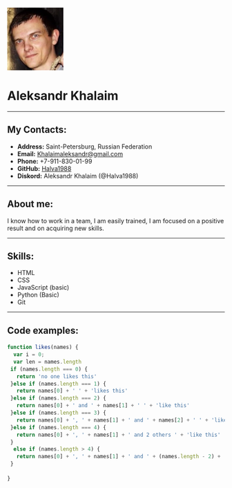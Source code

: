 ![Foto](Foto.png)
# Aleksandr Khalaim

***

## My Contacts:
+ __Address:__ Saint-Petersburg, Russian Federation
+ __Email:__ [Khalaimaleksandr@gmail.com](Khalaimaleksandr@gmail.com)
+ __Phone:__ +7-911-830-01-99
+ __GitHub:__ [Halva1988](https://github.com/Halva1988)
+ __Diskord:__ Aleksandr Khalaim (@Halva1988)
***

## About me:
I know how to work in a team,
I am easily trained, I am focused
on a positive result and on acquiring new skills.
***

## Skills:
+ HTML
+ CSS
+ JavaScript (basic)
+ Python (Basic)
+ Git
***

## Code examples:
```JavaScript
function likes(names) {
  var i = 0;
  var len = names.length
 if (names.length === 0) {
   return 'no one likes this'
 }else if (names.length === 1) {
   return names[0] + ' ' + 'likes this'
 }else if (names.length === 2) {
   return names[0] + ' and ' + names[1] + ' ' + 'like this'
 }else if (names.length === 3) {
   return names[0] + ', ' + names[1] + ' and ' + names[2] + ' ' + 'like this'
 }else if (names.length === 4) {
   return names[0] + ', ' + names[1] + ' and 2 others ' + 'like this' 
 }
  else if (names.length > 4) {
   return names[0] + ', ' + names[1] + ' and ' + (names.length - 2) + ' others ' + 'like this' 
 }
 
}
```
